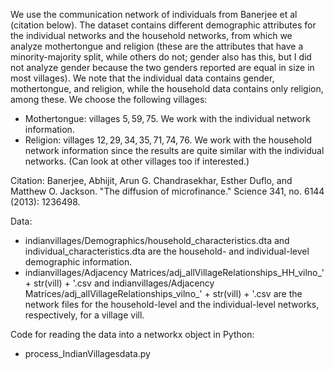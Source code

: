 We use the communication network of individuals from Banerjee et al (citation below). The dataset contains different demographic attributes for the individual networks and the household networks, 
from which we analyze mothertongue and religion (these are the attributes that have a minority-majority split, while others do not; gender also has this, but I did not analyze gender because
the two genders reported are equal in size in most villages). We note that the individual data contains gender, mothertongue, and religion, while the household data contains only religion, among these. 
We choose the following villages: 
- Mothertongue: villages $5,59,75$. We work with the individual network information.
- Religion: villages $12, 29, 34, 35, 71, 74, 76$. We work with the household network information since the results are quite similar with the individual networks. (Can look at other villages too if interested.)

Citation: Banerjee, Abhijit, Arun G. Chandrasekhar, Esther Duflo, and Matthew O. Jackson. "The diffusion of microfinance." Science 341, no. 6144 (2013): 1236498.

Data: 
- indianvillages/Demographics/household_characteristics.dta and individual_characteristics.dta are the household- and individual-level demographic information.
- indianvillages/Adjacency Matrices/adj_allVillageRelationships_HH_vilno_' + str(vill) + '.csv and indianvillages/Adjacency Matrices/adj_allVillageRelationships_vilno_' + str(vill) + '.csv are the network files for the household-level and the individual-level networks, respectively, for a village vill. 

Code for reading the data into a networkx object in Python: 
- process_IndianVillagesdata.py 
